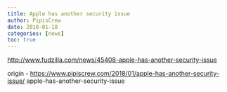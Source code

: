 ```yaml
---
title: Apple has another security issue
author: PipisCrew
date: 2018-01-18
categories: [news]
toc: true
---
```


http://www.fudzilla.com/news/45408-apple-has-another-security-issue

origin - https://www.pipiscrew.com/2018/01/apple-has-another-security-issue/ apple-has-another-security-issue